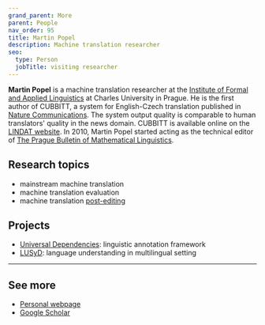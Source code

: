 ```yaml
---
grand_parent: More
parent: People
nav_order: 95
title: Martin Popel
description: Machine translation researcher
seo:
  type: Person
  jobTitle: visiting researcher
---
```


**Martin Popel** is a machine translation researcher at the [Institute of Formal and Applied Linguistics](https://ufal.mff.cuni.cz/) at Charles University in Prague.
He is the first author of CUBBITT, a system for English-Czech translation published in [Nature Communications](https://www.nature.com/articles/s41467-020-18073-9).
The system output quality is comparable to human translators' quality in the news domain.
CUBBITT is available online on the [LINDAT website](https://lindat.mff.cuni.cz/services/translation/).
In 2010, Martin Popel started acting as the technical editor of [The Prague Bulletin of Mathematical Linguistics](https://ufal.mff.cuni.cz/pbml).

## Research topics
- mainstream machine translation
- machine translation evaluation
- machine translation [post-editing](/post-editing)

## Projects
- [Universal Dependencies](https://universaldependencies.org/): linguistic annotation framework
- [LUSyD](https://ufal.mff.cuni.cz/grants/lusyd): language understanding in multilingual setting

---

## See more

- [Personal webpage](https://ufal.mff.cuni.cz/martin-popel)
- [Google Scholar](https://scholar.google.com/citations?user=og-mG6MAAAAJ&hl=en)
